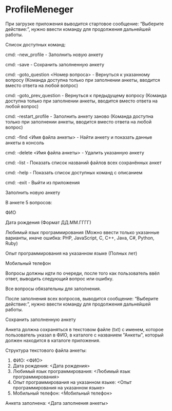 # ProfileMeneger

При загрузке приложения выводится стартовое сообщение: “Выберите действие:”, нужно ввести команду для продолжения дальнейшей работы.

Список доступных команд:

cmd: -new_profile - Заполнить новую анкету

cmd: -save - Сохранить заполненную анкету

cmd: -goto_question <Номер вопроса> - Вернуться к указанному вопросу (Команда доступна только при заполнении анкеты, вводится вместо ответа на любой вопрос)

cmd: -goto_prev_question - Вернуться к предыдущему вопросу (Команда доступна только при заполнении анкеты, вводится вместо ответа на любой вопрос)

cmd: -restart_profile - Заполнить анкету заново (Команда доступна только при заполнении анкеты, вводится вместо ответа на любой вопрос)

cmd: -find <Имя файла анкеты> - Найти анкету и показать данные анкеты в консоль

cmd: -delete <Имя файла анкеты> - Удалить указанную анкету

cmd: -list - Показать список названий файлов всех сохранённых анкет

cmd: -help - Показать список доступных команд с описанием

cmd: -exit - Выйти из приложения

Заполнить новую анкету

В анкете 5 вопросов:

ФИО

Дата рождения (Формат ДД.ММ.ГГГГ)

Любимый язык программирования (Можно ввести только указанные варианты, иначе ошибка: PHP, JavaScript, C, C++, Java, C#, Python, Ruby)

Опыт программирования на указанном языке (Полных лет)

Мобильный телефон

Вопросы должны идти по очереди, после того как пользователь ввёл ответ, выводить следующий вопрос или ошибку.

Все вопросы обязательны для заполнения.

После заполнения всех вопросов, выводится сообщение: “Выберите действие:”, нужно ввести команду для продолжения дальнейшей работы.

Сохранить заполненную анкету

Анкета должна сохраняться в текстовом файле (txt) с именем, которое пользователь указал в ФИО, в каталоге с названием "Анкеты", который должен находится в каталоге приложения.

Структура текстового файла анкеты:

1. ФИО: <ФИО>
2. Дата рождения: <Дата рождения>
3. Любимый язык программирования: <Любимый язык программирования>
4. Опыт программирования на указанном языке: <Опыт программирования на указанном языке>
5. Мобильный телефон: <Мобильный телефон>

Анкета заполнена: <Дата заполнения анкеты>
